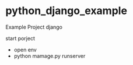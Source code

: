 # python_django_example
Example Project django

start porject 
- open env
- python mamage.py runserver
